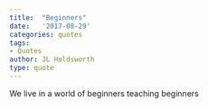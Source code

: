 ```yaml
---
title:  "Beginners"
date:   '2017-08-29'
categories: quotes
tags:
- Quotes
author: JL Holdsworth
type: quote
---
```


We live in a world of beginners teaching beginners
